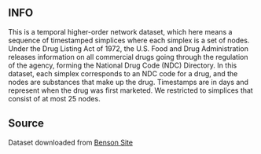 ## INFO
This is a temporal higher-order network dataset, which here means a sequence of timestamped simplices where each simplex is a set of nodes. Under the Drug Listing Act of 1972, the U.S. Food and Drug Administration releases information on all commercial drugs going through the regulation of the agency, forming the National Drug Code (NDC) Directory. In this dataset, each simplex corresponds to an NDC code for a drug, and the nodes are substances that make up the drug. Timestamps are in days and represent when the drug was first marketed. We restricted to simplices that consist of at most 25 nodes. 

## **Source**
Dataset downloaded from [Benson Site](https://www.cs.cornell.edu/~arb/data/NDC-substances/)